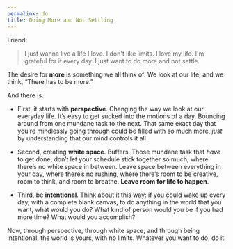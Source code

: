 ```yaml
---
permalink: do
title: Doing More and Not Settling
---
```


Friend:

> I just wanna live a life I love. I don't like limits. I love my life. I'm grateful for it every day. I just want to do more and not settle.

The desire for **more** is something we all think of. We look at our life, and we think, “There has to be more.”

And there is.

- First, it starts with **perspective**. Changing the way we look at our everyday life. It’s easy to get sucked into the motions of a day. Bouncing around from one mundane task to the next. That same exact day that you’re mindlessly going through could be filled with so much more, *just* by understanding that our mind controls it all.

- Second, creating **white space**. Buffers. Those mundane task that *have* to get done, don’t let your schedule stick together so much, where there’s no white space in between. Leave space between everything in your day, where there’s no rushing, where there’s room to be creative, room to think, and room to breathe. **Leave room for life to happen**.

- Third, be **intentional**. Think about it this way: if you could wake up every day, with a complete blank canvas, to do anything in the world that you want, what would you do? What kind of person would you be if you had more time? What would you accomplish?

Now, through perspective, through white space, and through being intentional, the world is yours, with no limits. Whatever you want to do, do it.